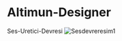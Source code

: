 # Altimun-Designer
 Ses-Uretici-Devresi
![Sesdevreresim1](https://user-images.githubusercontent.com/77065124/153671990-d1aea539-c7af-4681-b45e-661939c0f292.png)
